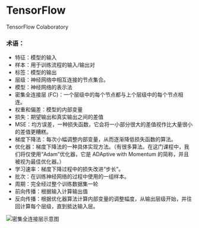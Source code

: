 # TensorFlow
TensorFlow Colaboratory

### 术语：
* 特征：模型的输入
* 样本：用于训练流程的输入/输出对
* 标签：模型的输出
* 层级：神经网络中相互连接的节点集合。
* 模型：神经网络的表示法
* 密集全连接层 (FC)：一个层级中的每个节点都与上个层级中的每个节点相连。
* 权重和偏差：模型的内部变量
* 损失：期望输出和真实输出之间的差值
* MSE：均方误差，一种损失函数，它会将一小部分很大的差值视作比大量很小的差值更糟糕。
* 梯度下降法：每次小幅调整内部变量，从而逐渐降低损失函数的算法。
* 优化器：梯度下降法的一种具体实现方法。（有很多算法。在这门课程中，我们将仅使用“Adam”优化器，它是 ADAptive with Momentum 的简称，并且被视为最佳优化器。）
* 学习速率：梯度下降过程中的损失改进“步长”。
* 批次：在训练神经网络的过程中使用的一组样本。
* 周期：完全经过整个训练数据集一轮
* 前向传播：根据输入计算输出值
* 反向传播：根据优化器算法计算内部变量的调整幅度，从输出层级开始，并往回计算每个层级，直到抵达输入层。

![密集全连接层示意图](https://github.com/adonis-lau/TensorFlowDemo/blob/master/images/dense-layers.jpg)